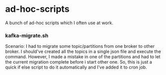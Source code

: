 # ad-hoc-scripts
A bunch of ad-hoc scripts which I often use at work.


### kafka-migrate.sh

Scenario: I had to migrate some topic/partitions from one broker to other broker. I should've created all the topics in a single json file and execute the command. However, I made a mistake in one of the partitions and had to let the current migration complete before i start other one. So, this is just a quick if else script to do it automatically and I've added it to cron job.


### 
